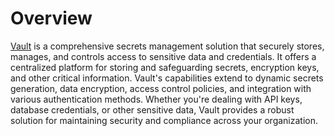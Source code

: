 # Overview

[Vault](https://www.hashicorp.com/products/vault) is a comprehensive secrets management solution that securely stores, manages, and controls access to sensitive data and credentials. It offers a centralized platform for storing and safeguarding secrets, encryption keys, and other critical information. Vault's capabilities extend to dynamic secrets generation, data encryption, access control policies, and integration with various authentication methods. Whether you're dealing with API keys, database credentials, or other sensitive data, Vault provides a robust solution for maintaining security and compliance across your organization.
